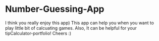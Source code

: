 # Number-Guessing-App
I think you really enjoy this app) This app can help you when you want to play little bit of calcuating games. 
Also, It can be helpful for your tipCalculator-portfolio! Cheers :)

